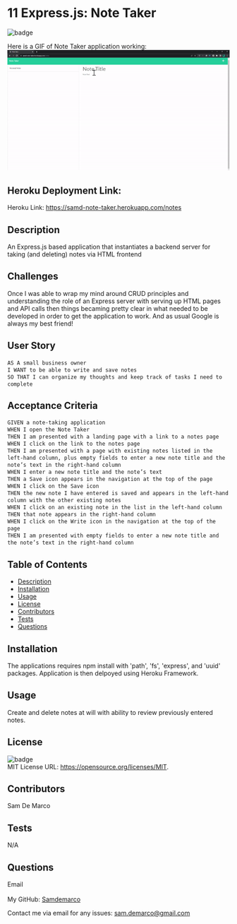 <h1>11 Express.js: Note Taker </h1>
  
  ![badge](https://img.shields.io/badge/license-MIT-brightgreen)<br />
  
  Here is a GIF of Note Taker application working:
![Team Profile Generator](README_NoteTaker.gif)

## Heroku Deployment Link:

Heroku Link: https://samd-note-taker.herokuapp.com/notes 
  
  ## Description
   An Express.js based application that instantiates a backend server for taking (and deleting) notes via HTML frontend 
   
  ## Challenges

Once I was able to wrap my mind around CRUD principles and understanding the role of an Express server with serving up HTML pages and API calls then things becaming pretty clear in what needed to be developed in order to get the application to work. And as usual Google is always my best friend!

## User Story

```
AS A small business owner
I WANT to be able to write and save notes
SO THAT I can organize my thoughts and keep track of tasks I need to complete

```

## Acceptance Criteria

```
GIVEN a note-taking application
WHEN I open the Note Taker
THEN I am presented with a landing page with a link to a notes page
WHEN I click on the link to the notes page
THEN I am presented with a page with existing notes listed in the left-hand column, plus empty fields to enter a new note title and the note’s text in the right-hand column
WHEN I enter a new note title and the note’s text
THEN a Save icon appears in the navigation at the top of the page
WHEN I click on the Save icon
THEN the new note I have entered is saved and appears in the left-hand column with the other existing notes
WHEN I click on an existing note in the list in the left-hand column
THEN that note appears in the right-hand column
WHEN I click on the Write icon in the navigation at the top of the page
THEN I am presented with empty fields to enter a new note title and the note’s text in the right-hand column

```
   
  ## Table of Contents
  - [Description](#description)
  - [Installation](#installation)
  - [Usage](#usage)
  - [License](#license)
  - [Contributors](#contributors)
  - [Tests](#tests)
  - [Questions](#questions)
  ## Installation
   The applications requires npm install with 'path', 'fs', 'express', and 'uuid' packages. Application is then delpoyed using Heroku Framework.
  ## Usage
   Create and delete notes at will with ability to review previously entered notes.
  ## License
  ![badge](https://img.shields.io/badge/license-MIT-brightgreen)
  <br />
  MIT License URL:   https://opensource.org/licenses/MIT. 
  ## Contributors
   Sam De Marco
  ## Tests
  N/A 
  ## Questions
   Email<br />
  <br />
  My GitHub: [Samdemarco](https://github.com/Samdemarco)

  Contact me via email for any issues: sam.demarco@gmail.com<br /><br />
